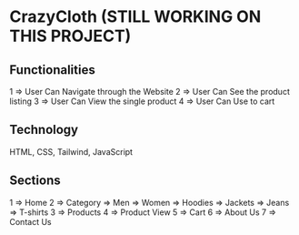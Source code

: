 # CrazyCloth (STILL WORKING ON THIS PROJECT)

## Functionalities

1 => User Can Navigate through the Website
2 => User Can See the product listing
3 => User Can View the single product
4 => User Can Use to cart

## Technology

HTML, CSS, Tailwind, JavaScript

## Sections

1 => Home
2 => Category 
    => Men
    => Women
    => Hoodies
    => Jackets
    => Jeans
    => T-shirts
3 => Products
4 => Product View
5 => Cart
6 => About Us
7 => Contact Us
